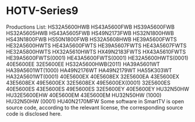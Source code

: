 # HOTV-Series9
Productions List: HS32A5600HWB   HS43A5600FWB   HS39A5600FWB   HS32A5605HWB    HS43A5605FWB   HS49N2173FWB   HS32N1800HWB   HS43N1800FWB   HS50N1800FWB   HS32A5608HWB HE39A5600FWTS HE32A5600HWTS HE43A5600FWTS HE39A5607FWTS HE43A5607FWTS HE32A5800HWTS HX32A5610HWTS HX49N2183FWTS  HX43A5610FWTS  HE39A5600FWTS(0001) HE43A5600FWTS(0001) HE32A5600HWTS(0001) 40E5600EE 32E5600EE  HS32A5600HWB(2011) HA39A5601WT HA39A5601WT(1000) HA49N2176WT HA49N2179WT HA55K303WT HA32A5601WT(0001) 40E5600EX 40E5608EX 32E5600EA 43E5600EX 43E5608EX 49E5600EX 32E5608EX 49E5600EX(0001) 32E5600ES 40E5600ES 43E5600ES 49E5600ES 32E5600EY 40E5600EY HU32N50HW HU32E5600EHW 40E5600EM 43E5600EM HU32N50HW (1000)  HU32N50HW (0001) HU40N2170MFW 
Some software in SmartTV is open source code, according to the relevant license, the corresponding source code is disclosed here.
